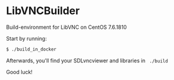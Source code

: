 # LibVNCBuilder
Build-environment for LibVNC on CentOS 7.6.1810

Start by running:

```bash
$ ./build_in_docker
```
Afterwards, you'll find your SDLvncviewer and libraries in ``` ./build```

Good luck!
